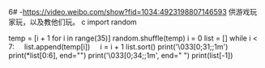 6# -https://video.weibo.com/show?fid=1034:4923198807146593
供游戏玩家玩，以及教他们玩。
c
import random

temp = [i + 1 for i in range(35)]
random.shuffle(temp)
i = 0
list = []
while i < 7:
    list.append(temp[i])
    i = i + 1
list.sort()
print('\033[0;31;;1m')
print(*list[0:6], end="")
print('\033[0;34;;1m', end=" ")
print(list[-1])
